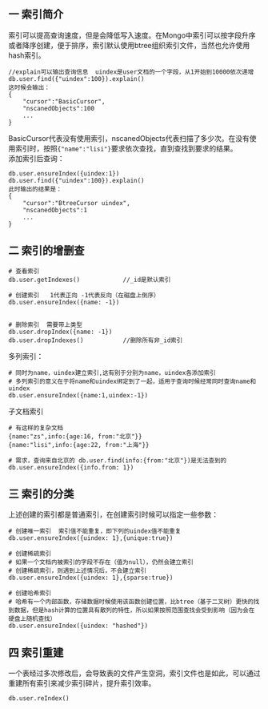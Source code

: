 ## 一 索引简介
索引可以提高查询速度，但是会降低写入速度。在Mongo中索引可以按字段升序或者降序创建，便于排序，索引默认使用btree组织索引文件，当然也允许使用hash索引。  
```
//explain可以输出查询信息  uindex是user文档的一个字段，从1开始到10000依次递增
db.user.find({"uindex":100}).explain()     
这时候会输出：
{
    "cursor":"BasicCursor",
    "nscanedObjects":100
    ...
}
```
BasicCursor代表没有使用索引，nscanedObjects代表扫描了多少次。在没有使用索引时，按照`{"name":"lisi"}`要求依次查找，直到查找到要求的结果。  
添加索引后查询：
```
db.user.ensureIndex({uindex:1})     
db.user.find({"uindex":100}).explain() 
此时输出的结果是：
{
    "cursor":"BtreeCursor uindex",
    "nscanedObjects":1
    ...
}
```
## 二 索引的增删查
```
# 查看索引
db.user.getIndexes()            //_id是默认索引

# 创建索引   1代表正向 -1代表反向（在磁盘上倒序）
db.user.ensureIndex({name: -1}) 


# 删除索引  需要带上类型
db.user.dropIndex({name: -1})
db.user.dropIndexes()           //删除所有非_id索引
```

多列索引：
```
# 同时为name，uindex建立索引,这有别于分别为name，uindex各添加索引
# 多列索引的意义在于将name和uindex绑定到了一起，适用于查询时候经常同时查询name和uindex
db.user.ensureIndex({name:1,uindex:-1})     
```

子文档索引
```
# 有这样的复杂文档
{name:"zs",info:{age:16, from:"北京"}}
{name:"lisi",info:{age:22, from:"上海"}}

# 需求，查询来自北京的 db.user.find(info:{from:"北京"})是无法查到的
db.user.ensureIndex({info.from: 1})
```
## 三 索引的分类
上述创建的索引都是普通索引，在创建索引时候可以指定一些参数：
```
# 创建唯一索引  索引值不能重复，即下列的uindex值不能重复
db.user.ensureIndex({uindex: 1},{unique:true}) 

# 创建稀疏索引  
# 如果一个文档内被索引的字段不存在（值为null），仍然会建立索引
# 创建稀疏索引，则遇到上述情况后，不会建立索引
db.user.ensureIndex({uindex: 1},{sparse:true})

# 创建哈希索引  
# 哈希有一个内部函数，存储数据时候使用该函数创建位置，比btree（基于二叉树）更快的找到数据，但是hash计算的位置具有散列的特性，所以如果按照范围查找会受到影响（因为会在硬盘上随机查找）
db.user.ensureIndex({uindex: "hashed"})
```
## 四 索引重建
一个表经过多次修改后，会导致表的文件产生空洞，索引文件也是如此，可以通过重建所有索引来减少索引碎片，提升索引效率。
```
db.user.reIndex()
```